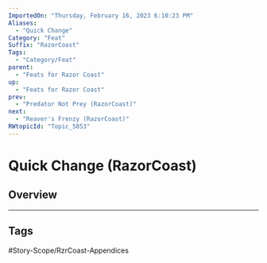 ```yaml
---
ImportedOn: "Thursday, February 16, 2023 6:10:23 PM"
Aliases:
  - "Quick Change"
Category: "Feat"
Suffix: "RazorCoast"
Tags:
  - "Category/Feat"
parent:
  - "Feats for Razor Coast"
up:
  - "Feats for Razor Coast"
prev:
  - "Predator Not Prey (RazorCoast)"
next:
  - "Reaver's Frenzy (RazorCoast)"
RWtopicId: "Topic_5853"
---
```

# Quick Change (RazorCoast)
## Overview

---
## Tags
#Story-Scope/RzrCoast-Appendices

